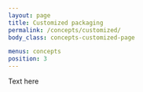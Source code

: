 ```yaml
---
layout: page
title: Customized packaging
permalink: /concepts/customized/
body_class: concepts-customized-page

menus: concepts
position: 3
---
```


Text here
